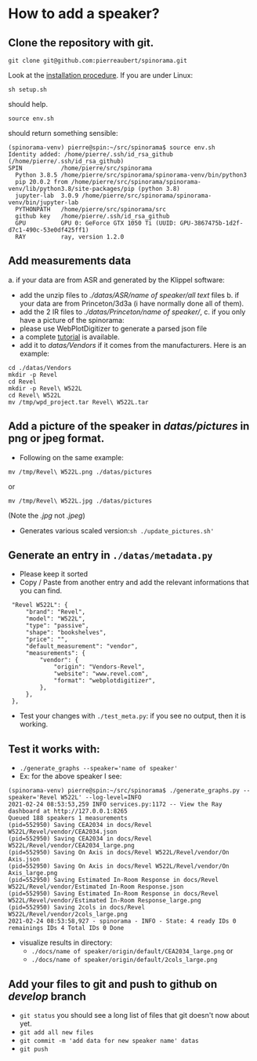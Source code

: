 # How to add a speaker?

## Clone the repository with git.

```
git clone git@github.com:pierreaubert/spinorama.git
```
Look at the [installation procedure](../README.md). If you are under Linux:
```
sh setup.sh
```
should help.
```
source env.sh
```
should return something sensible:
```
(spinorama-venv) pierre@spin:~/src/spinorama$ source env.sh 
Identity added: /home/pierre/.ssh/id_rsa_github (/home/pierre/.ssh/id_rsa_github)
SPIN           /home/pierre/src/spinorama
  Python 3.8.5 /home/pierre/src/spinorama/spinorama-venv/bin/python3
  pip 20.0.2 from /home/pierre/src/spinorama/spinorama-venv/lib/python3.8/site-packages/pip (python 3.8)
  jupyter-lab  3.0.9 /home/pierre/src/spinorama/spinorama-venv/bin/jupyter-lab
  PYTHONPATH   /home/pierre/src/spinorama/src
  github key   /home/pierre/.ssh/id_rsa_github
  GPU          GPU 0: GeForce GTX 1050 Ti (UUID: GPU-3867475b-1d2f-d7c1-490c-53e0df425ff1)
  RAY          ray, version 1.2.0
```

## Add measurements data

a. if your data are from ASR and generated by the Klippel software:
   - add the unzip files to *./datas/ASR/name of speaker/all text* files
b. if your data are from Princeton/3d3a (i have normally done all of them).
   - add the 2 IR files to *./datas/Princeton/name of speaker/*, 
c. if you only have a picture of the spinorama:
   - please use WebPlotDigitizer to generate a parsed json file
   - a complete [tutorial](./digitalization/Digitalisation-Tutorial.md) is available.
   - add it to *datas/Vendors* if it comes from the manufacturers. Here is an example:
   ```
   cd ./datas/Vendors
   mkdir -p Revel
   cd Revel
   mkdir -p Revel\ W522L
   cd Revel\ W522L
   mv /tmp/wpd_project.tar Revel\ W522L.tar
   ```

## Add a picture of the speaker in *datas/pictures* in png or jpeg format.

- Following on the same example:
```
mv /tmp/Revel\ W522L.png ./datas/pictures
```
or
```
mv /tmp/Revel\ W522L.jpg ./datas/pictures
```
(Note the *.jpg* not *.jpeg*)
- Generates various scaled version:```sh ./update_pictures.sh'```

## Generate an entry in `./datas/metadata.py`

- Please keep it sorted
- Copy / Paste from another entry and add the relevant informations that you can find.
```
 "Revel W522L": {
     "brand": "Revel",
     "model": "W522L",
     "type": "passive",
     "shape": "bookshelves",
     "price": "",
     "default_measurement": "vendor",
     "measurements": {
         "vendor": {
             "origin": "Vendors-Revel",
             "website": "www.revel.com",
             "format": "webplotdigitizer",
         },
     },
 },
```
- Test your changes with ```./test_meta.py```: if you see no output, then it is working.
   
## Test it works with:

- ```./generate_graphs --speaker='name of speaker'```
- Ex: for the above speaker I see:
```
(spinorama-venv) pierre@spin:~/src/spinorama$ ./generate_graphs.py --speaker='Revel W522L' --log-level=INFO
2021-02-24 08:53:53,259	INFO services.py:1172 -- View the Ray dashboard at http://127.0.0.1:8265
Queued 188 speakers 1 measurements
(pid=552950) Saving CEA2034 in docs/Revel W522L/Revel/vendor/CEA2034.json
(pid=552950) Saving CEA2034 in docs/Revel W522L/Revel/vendor/CEA2034_large.png
(pid=552950) Saving On Axis in docs/Revel W522L/Revel/vendor/On Axis.json
(pid=552950) Saving On Axis in docs/Revel W522L/Revel/vendor/On Axis_large.png
(pid=552950) Saving Estimated In-Room Response in docs/Revel W522L/Revel/vendor/Estimated In-Room Response.json
(pid=552950) Saving Estimated In-Room Response in docs/Revel W522L/Revel/vendor/Estimated In-Room Response_large.png
(pid=552950) Saving 2cols in docs/Revel W522L/Revel/vendor/2cols_large.png
2021-02-24 08:53:58,927 - spinorama - INFO - State: 4 ready IDs 0 remainings IDs 4 Total IDs 0 Done
```
- visualize results in directory:
  - ```./docs/name of speaker/origin/default/CEA2034_large.png``` or
  - ```./docs/name of speaker/origin/default/2cols_large.png```

## Add your files to git and push to github on *develop* branch

- ```git status``` you should see a long list of files that git doesn't now about yet.
- ```git add all new files```
- ```git commit -m 'add data for new speaker name' datas```
- ```git push```


